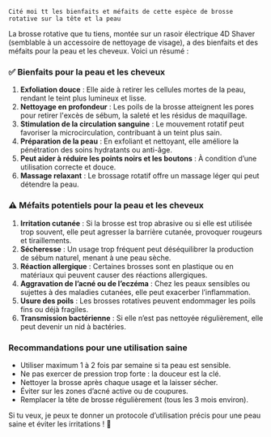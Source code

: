 ```basic
Cité moi tt les bienfaits et méfaits de cette espèce de brosse rotative sur la tête et la peau 
```

La brosse rotative que tu tiens, montée sur un rasoir électrique 4D Shaver (semblable à un accessoire de nettoyage de visage), a des bienfaits et des méfaits pour la peau et les cheveux. Voici un résumé :

### ✅ Bienfaits pour la peau et les cheveux

1. **Exfoliation douce** : Elle aide à retirer les cellules mortes de la peau, rendant le teint plus lumineux et lisse.
2. **Nettoyage en profondeur** : Les poils de la brosse atteignent les pores pour retirer l'excès de sébum, la saleté et les résidus de maquillage.
3. **Stimulation de la circulation sanguine** : Le mouvement rotatif peut favoriser la microcirculation, contribuant à un teint plus sain.
4. **Préparation de la peau** : En exfoliant et nettoyant, elle améliore la pénétration des soins hydratants ou anti-âge.
5. **Peut aider à réduire les points noirs et les boutons** : À condition d’une utilisation correcte et douce.
6. **Massage relaxant** : Le brossage rotatif offre un massage léger qui peut détendre la peau.

### ⚠️ Méfaits potentiels pour la peau et les cheveux

1. **Irritation cutanée** : Si la brosse est trop abrasive ou si elle est utilisée trop souvent, elle peut agresser la barrière cutanée, provoquer rougeurs et tiraillements.
2. **Sécheresse** : Un usage trop fréquent peut déséquilibrer la production de sébum naturel, menant à une peau sèche.
3. **Réaction allergique** : Certaines brosses sont en plastique ou en matériaux qui peuvent causer des réactions allergiques.
4. **Aggravation de l’acné ou de l’eczéma** : Chez les peaux sensibles ou sujettes à des maladies cutanées, elle peut exacerber l’inflammation.
5. **Usure des poils** : Les brosses rotatives peuvent endommager les poils fins ou déjà fragiles.
6. **Transmission bactérienne** : Si elle n’est pas nettoyée régulièrement, elle peut devenir un nid à bactéries.

### Recommandations pour une utilisation saine

- Utiliser maximum 1 à 2 fois par semaine si ta peau est sensible.
- Ne pas exercer de pression trop forte : la douceur est la clé.
- Nettoyer la brosse après chaque usage et la laisser sécher.
- Éviter sur les zones d’acné active ou de coupures.
- Remplacer la tête de brosse régulièrement (tous les 3 mois environ).

Si tu veux, je peux te donner un protocole d’utilisation précis pour une peau saine et éviter les irritations ! 🚀